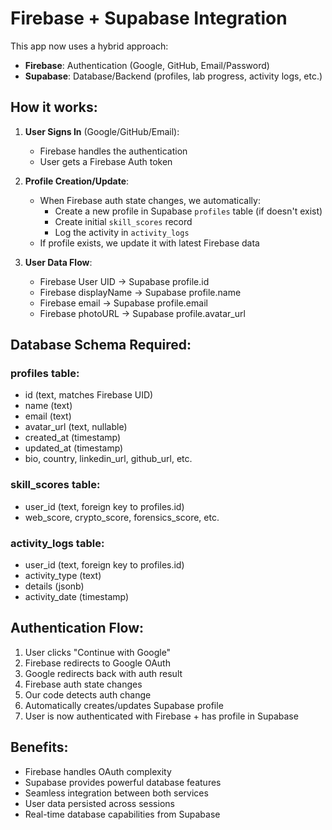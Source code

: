 # Firebase + Supabase Integration

This app now uses a hybrid approach:
- **Firebase**: Authentication (Google, GitHub, Email/Password)
- **Supabase**: Database/Backend (profiles, lab progress, activity logs, etc.)

## How it works:

1. **User Signs In** (Google/GitHub/Email):
   - Firebase handles the authentication
   - User gets a Firebase Auth token

2. **Profile Creation/Update**:
   - When Firebase auth state changes, we automatically:
     - Create a new profile in Supabase `profiles` table (if doesn't exist)
     - Create initial `skill_scores` record
     - Log the activity in `activity_logs`
   - If profile exists, we update it with latest Firebase data

3. **User Data Flow**:
   - Firebase User UID → Supabase profile.id
   - Firebase displayName → Supabase profile.name
   - Firebase email → Supabase profile.email
   - Firebase photoURL → Supabase profile.avatar_url

## Database Schema Required:

### profiles table:
- id (text, matches Firebase UID)
- name (text)
- email (text)
- avatar_url (text, nullable)
- created_at (timestamp)
- updated_at (timestamp)
- bio, country, linkedin_url, github_url, etc.

### skill_scores table:
- user_id (text, foreign key to profiles.id)
- web_score, crypto_score, forensics_score, etc.

### activity_logs table:
- user_id (text, foreign key to profiles.id)
- activity_type (text)
- details (jsonb)
- activity_date (timestamp)

## Authentication Flow:

1. User clicks "Continue with Google"
2. Firebase redirects to Google OAuth
3. Google redirects back with auth result
4. Firebase auth state changes
5. Our code detects auth change
6. Automatically creates/updates Supabase profile
7. User is now authenticated with Firebase + has profile in Supabase

## Benefits:

- Firebase handles OAuth complexity
- Supabase provides powerful database features
- Seamless integration between both services
- User data persisted across sessions
- Real-time database capabilities from Supabase
